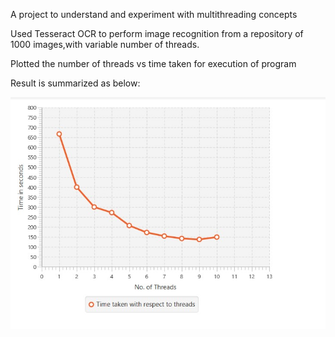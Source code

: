 A project to understand and experiment with multithreading concepts 

Used Tesseract OCR to perform image recognition from a repository of 1000 images,with variable number of threads.

Plotted the number of threads vs time taken for execution of program

Result is summarized as below: 

![Results](https://github.com/girikgarg8/Java_Multithreading/blob/master/Results.jpg)
